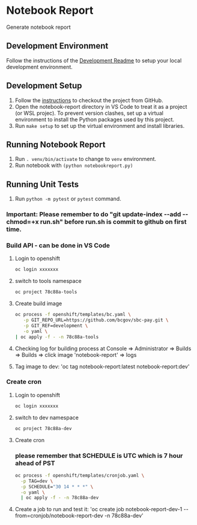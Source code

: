 # Notebook Report

Generate notebook report

## Development Environment

Follow the instructions of the [Development Readme](https://github.com/bcgov/entity/blob/master/docs/development.md)
to setup your local development environment.

## Development Setup

1. Follow the [instructions](https://github.com/bcgov/entity/blob/master/docs/setup-forking-workflow.md) to checkout the project from GitHub.
2. Open the notebook-report directory in VS Code to treat it as a project (or WSL projec). To prevent version clashes, set up a virtual environment to install the Python packages used by this project.
3. Run `make setup` to set up the virtual environment and install libraries.

## Running Notebook Report

1. Run `. venv/bin/activate` to change to `venv` environment.
2. Run notebook with `(python notebookreport.py)`

## Running Unit Tests

1. Run `python -m pytest` or `pytest` command.

### Important: Please remember to do "git update-index --add --chmod=+x run.sh" before run.sh is commit to github on first time. 
### Build API - can be done in VS Code

1. Login to openshift

   ```sh
   oc login xxxxxxx
   ```

2. switch to tools namespace

   ```sh
   oc project 78c88a-tools
   ```

3. Create build image

   ```sh
   oc process -f openshift/templates/bc.yaml \
	  -p GIT_REPO_URL=https://github.com/bcgov/sbc-pay.git \
	  -p GIT_REF=development \
	  -o yaml \
   | oc apply -f - -n 78c88a-tools     
   ```

4. Checking log for building process at Console => Administrator => Builds => Builds => click image 'notebook-report' => logs

5. Tag image to dev: 'oc tag notebook-report:latest notebook-report:dev'


### Create cron

1. Login to openshift

   ```sh
   oc login xxxxxxx
   ```

2. switch to dev namespace

   ```sh
   oc project 78c88a-dev
   ```

3. Create cron
   ### please remember that SCHEDULE is UTC which is 7 hour ahead of PST
   ```sh
   oc process -f openshift/templates/cronjob.yaml \
     -p TAG=dev \
     -p SCHEDULE="30 14 * * *" \
     -o yaml \
     | oc apply -f - -n 78c88a-dev
   ```
4. Create a job to run and test it: 'oc create job notebook-report-dev-1 --from=cronjob/notebook-report-dev -n 78c88a-dev'

